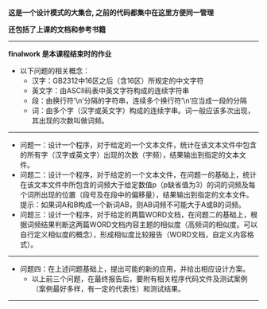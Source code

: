 **这是一个设计模式的大集合, 之前的代码都集中在这里方便同一管理**

**还包括了上课的文档和参考书籍**

----------
**finalwork 是本课程结束时的作业**

- 以下问题的相关概念：
	- 汉字：GB2312中16区之后（含16区）所规定的中文字符
	- 英文字：由ASCII码表中英文字符构成的连续字符串
	- 段：由换行符’\n’分隔的字符串，连续多个换行符’\n’应当成一段的分隔
	- 词：由多个字（汉字或英文字）构成的连续字串。词一般应该多次出现，其出现的次数叫做词频。

----------

- 问题一：设计一个程序，对于给定的一个文本文件，统计在该文本文件中包含的所有字（汉字或英文字）出现的次数（字频），结果输出到指定的文本文件。
- 问题二：设计一个程序，对于给定的一个文本文件，在问题一的基础上，统计在该文本文件中所包含的词频大于给定数值p（p缺省值为3）的词的词频及每个词所出现的位置（段号及在段中的偏移量），结果输出到指定的文本文件。提示：如果词A和B构成一个新词AB，则AB词频不可能大于A或B的词频。
- 问题三：设计一个程序，对于给定的两篇WORD文档，在问题二的基础上，根据词频结果判断这两篇WORD文档内容主题的相似度（高频词的相似度。可以自行定义相似度的概念），形成相似度比较报告（WORD文档，自定义内容格式）。

----------

- 问题四：在上述问题基础上，提出可能的新的应用，并给出相应设计方案。
	- 以上前三个问题，在最终报告后，要附有相关程序代码文件及测试案例（案例最好多样，有一定的代表性）和测试结果。

----------
